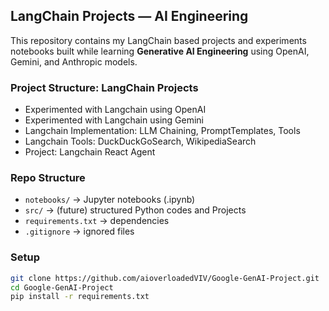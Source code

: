 ## LangChain Projects — AI Engineering

This repository contains my LangChain based projects and experiments notebooks built while learning **Generative AI Engineering** using OpenAI, Gemini, and Anthropic models.

### Project Structure: LangChain Projects
- Experimented with Langchain using OpenAI
- Experimented with Langchain using Gemini
- Langchain Implementation: LLM Chaining, PromptTemplates, Tools 
- Langchain Tools: DuckDuckGoSearch, WikipediaSearch
- Project: Langchain React Agent

### Repo Structure
- `notebooks/` → Jupyter notebooks (.ipynb)
- `src/` → (future) structured Python codes and Projects
- `requirements.txt` → dependencies
- `.gitignore` → ignored files

### Setup
```bash
git clone https://github.com/aioverloadedVIV/Google-GenAI-Project.git
cd Google-GenAI-Project
pip install -r requirements.txt